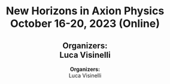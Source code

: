 <h1 align="center">New Horizons in Axion Physics <br>October 16-20, 2023 (Online)</br></h1>
<h2 align="center"><B>Organizers:</B><br>Luca Visinelli</br></h2>
<p align="center"><B>Organizers:</B><br>Luca Visinelli</br></p>
